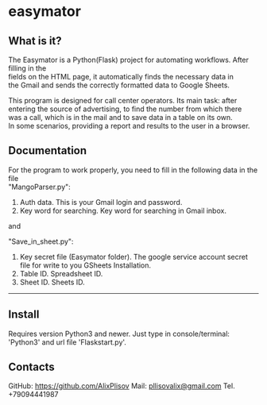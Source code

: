 # easymator

What is it?
-----------

The Easymator is a Python(Flask) project for automating workflows. After filling in the  
fields on the HTML page, it automatically finds the necessary data in  
the Gmail and sends the correctly formatted data to Google Sheets.  

This program is designed for call center operators. Its main task: after   
entering the source of advertising, to find the number from which there  
was a call, which is in the mail and to save data in a table on its own.  
In some scenarios, providing a report and results to the user in a browser.  

Documentation
-------------

For the program to work properly, you need to fill in the following data in the file   
"MangoParser.py":
1. Auth data. This is your Gmail login and password.
2. Key word for searching. Key word for searching in Gmail inbox.

and 

"Save_in_sheet.py":
1. Key secret file (Easymator folder). The google service account secret file for write to you GSheets
Installation.
2. Table ID. Spreadsheet ID.
3. Sheet ID. Sheets ID.
------------

Install
---------

Requires version Python3 and newer.
Just type in console/terminal: 'Python3' and url file 'Flaskstart.py'.


Contacts
--------

GitHub: https://github.com/AlixPlisov
Mail: pllisovalix@gmail.com
Tel. +79094441987
